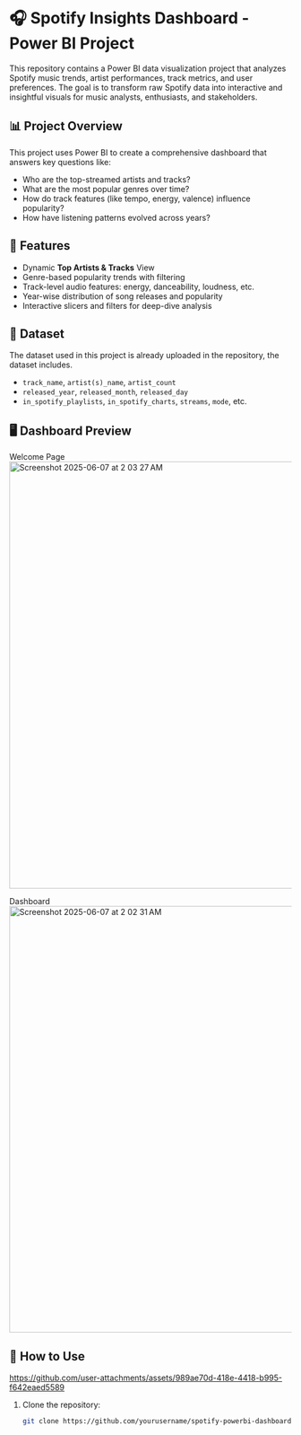 # 🎧 Spotify Insights Dashboard - Power BI Project

This repository contains a Power BI data visualization project that analyzes Spotify music trends, artist performances, track metrics, and user preferences. The goal is to transform raw Spotify data into interactive and insightful visuals for music analysts, enthusiasts, and stakeholders.

## 📊 Project Overview

This project uses Power BI to create a comprehensive dashboard that answers key questions like:
- Who are the top-streamed artists and tracks?
- What are the most popular genres over time?
- How do track features (like tempo, energy, valence) influence popularity?
- How have listening patterns evolved across years?

## 🧩 Features

- Dynamic **Top Artists & Tracks** View
- Genre-based popularity trends with filtering
- Track-level audio features: energy, danceability, loudness, etc.
- Year-wise distribution of song releases and popularity
- Interactive slicers and filters for deep-dive analysis

## 📁 Dataset

The dataset used in this project is already uploaded in the repository, the dataset includes.
- `track_name`, `artist(s)_name`, `artist_count`
- `released_year`, `released_month`, `released_day`
- `in_spotify_playlists`, `in_spotify_charts`, `streams`, `mode`, etc.

> 

## 🖥️ Dashboard Preview


Welcome Page
<img width="761" alt="Screenshot 2025-06-07 at 2 03 27 AM" src="https://github.com/user-attachments/assets/4c9db332-b856-494e-b99e-f377b78b7a6a" />


Dashboard
<img width="760" alt="Screenshot 2025-06-07 at 2 02 31 AM" src="https://github.com/user-attachments/assets/190a3f19-5110-4ecf-a885-e951b4287833" />





## 🚀 How to Use

https://github.com/user-attachments/assets/989ae70d-418e-4418-b995-f642eaed5589



1. Clone the repository:
   ```bash
   git clone https://github.com/yourusername/spotify-powerbi-dashboard.git
